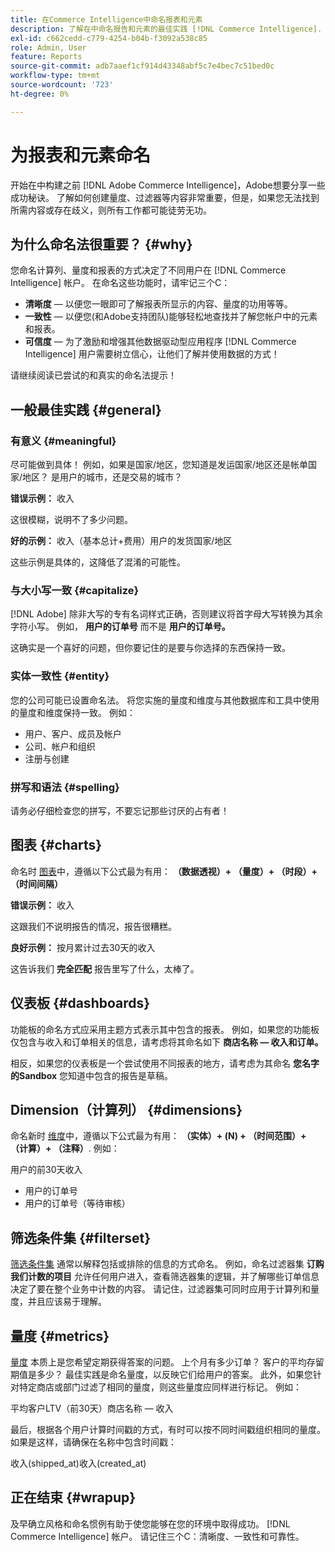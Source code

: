 ```yaml
---
title: 在Commerce Intelligence中命名报表和元素
description: 了解在中命名报告和元素的最佳实践 [!DNL Commerce Intelligence].
exl-id: c662cedd-c779-4254-b04b-f3092a538c85
role: Admin, User
feature: Reports
source-git-commit: adb7aaef1cf914d43348abf5c7e4bec7c51bed0c
workflow-type: tm+mt
source-wordcount: '723'
ht-degree: 0%

---
```


# 为报表和元素命名

开始在中构建之前 [!DNL Adobe Commerce Intelligence]，Adobe想要分享一些成功秘诀。 了解如何创建量度、过滤器等内容非常重要，但是，如果您无法找到所需内容或存在歧义，则所有工作都可能徒劳无功。

## 为什么命名法很重要？ {#why}

您命名计算列、量度和报表的方式决定了不同用户在 [!DNL Commerce Intelligence] 帐户。 在命名这些功能时，请牢记三个C：

* **清晰度**  — 以便您一眼即可了解报表所显示的内容、量度的功用等等。
* **一致性**  — 以便您(和Adobe支持团队)能够轻松地查找并了解您帐户中的元素和报表。
* **可信度**  — 为了激励和增强其他数据驱动型应用程序 [!DNL Commerce Intelligence] 用户需要树立信心，让他们了解并使用数据的方式！

请继续阅读已尝试的和真实的命名法提示！

## 一般最佳实践 {#general}

### 有意义 {#meaningful}

尽可能做到具体！ 例如，如果是国家/地区，您知道是发运国家/地区还是帐单国家/地区？ 是用户的城市，还是交易的城市？

**错误示例：**
收入

这很模糊，说明不了多少问题。

**好的示例：**
收入（基本总计+费用）用户的发货国家/地区

这些示例是具体的，这降低了混淆的可能性。

### 与大小写一致 {#capitalize}

[!DNL Adobe] 除非大写的专有名词样式正确，否则建议将首字母大写转换为其余字符小写。 例如， **用户的订单号** 而不是 **用户的订单号。**

这确实是一个喜好的问题，但你要记住的是要与你选择的东西保持一致。

### 实体一致性 {#entity}

您的公司可能已设置命名法。 将您实施的量度和维度与其他数据库和工具中使用的量度和维度保持一致。 例如：

* 用户、客户、成员及帐户
* 公司、帐户和组织
* 注册与创建

### 拼写和语法 {#spelling}

请务必仔细检查您的拼写，不要忘记那些讨厌的占有者！

## 图表 {#charts}

命名时 [图表](../tutorials/using-visual-report-builder.md)中，遵循以下公式最为有用： **（数据透视）+ （量度）+ （时段）+ （时间间隔）**

**错误示例：**
收入

这跟我们不说明报告的情况，报告很糟糕。

**良好示例：**
按月累计过去30天的收入

这告诉我们 **完全匹配** 报告里写了什么，太棒了。

## 仪表板 {#dashboards}

功能板的命名方式应采用主题方式表示其中包含的报表。 例如，如果您的功能板仅包含与收入和订单相关的信息，请考虑将其命名如下 **商店名称 — 收入和订单。**

相反，如果您的仪表板是一个尝试使用不同报表的地方，请考虑为其命名 **您名字的Sandbox** 您知道中包含的报告是草稿。

## Dimension（计算列） {#dimensions}

命名新时 [维度](../data-analyst/data-warehouse-mgr/creating-calculated-columns.md)中，遵循以下公式最为有用： **（实体）+ (N) + （时间范围）+ （计算）+ （注释）**. 例如：

用户的前30天收入
* 用户的订单号
* 用户的订单号（等待审核）

## 筛选条件集 {#filterset}

[筛选条件集](../data-user/reports/ess-manage-data-filters.md) 通常以解释包括或排除的信息的方式命名。 例如，命名过滤器集 **订购我们计数的项目** 允许任何用户进入，查看筛选器集的逻辑，并了解哪些订单信息决定了要在整个业务中计数的内容。 请记住，过滤器集可同时应用于计算列和量度，并且应该易于理解。

## 量度 {#metrics}

[量度](../data-user/reports/ess-manage-data-metrics.md) 本质上是您希望定期获得答案的问题。 上个月有多少订单？ 客户的平均存留期值是多少？ 最佳实践是命名量度，以反映它们给用户的答案。 此外，如果您针对特定商店或部门过滤了相同的量度，则这些量度应同样进行标记。 例如：

平均客户LTV（前30天）商店名称 — 收入

最后，根据各个用户计算时间戳的方式，有时可以按不同时间戳组织相同的量度。 如果是这样，请确保在名称中包含时间戳：

收入(shipped\_at)收入(created\_at)

## 正在结束 {#wrapup}

及早确立风格和命名惯例有助于使您能够在您的环境中取得成功。 [!DNL Commerce Intelligence] 帐户。 请记住三个C：清晰度、一致性和可靠性。
